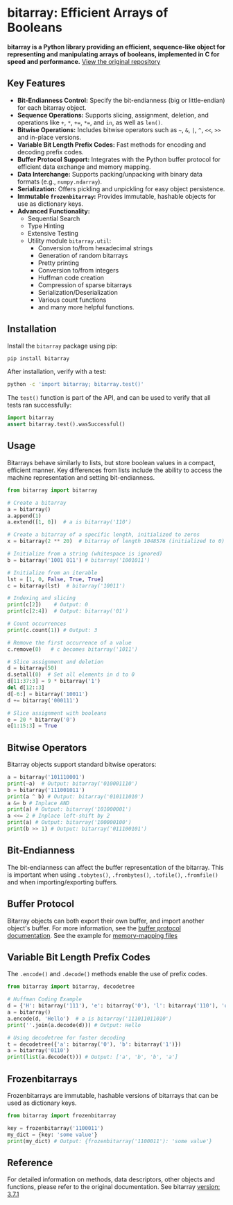 # bitarray: Efficient Arrays of Booleans

**bitarray is a Python library providing an efficient, sequence-like object for representing and manipulating arrays of booleans, implemented in C for speed and performance.** [View the original repository](https://github.com/ilanschnell/bitarray)

## Key Features

*   **Bit-Endianness Control:** Specify the bit-endianness (big or little-endian) for each bitarray object.
*   **Sequence Operations:** Supports slicing, assignment, deletion, and operations like `+`, `*`, `+=`, `*=`, and `in`, as well as `len()`.
*   **Bitwise Operations:** Includes bitwise operators such as `~`, `&`, `|`, `^`, `<<`, `>>` and in-place versions.
*   **Variable Bit Length Prefix Codes:** Fast methods for encoding and decoding prefix codes.
*   **Buffer Protocol Support:** Integrates with the Python buffer protocol for efficient data exchange and memory mapping.
*   **Data Interchange:** Supports packing/unpacking with binary data formats (e.g., `numpy.ndarray`).
*   **Serialization:** Offers pickling and unpickling for easy object persistence.
*   **Immutable `frozenbitarray`:** Provides immutable, hashable objects for use as dictionary keys.
*   **Advanced Functionality:**
    *   Sequential Search
    *   Type Hinting
    *   Extensive Testing
    *   Utility module `bitarray.util`:
        *   Conversion to/from hexadecimal strings
        *   Generation of random bitarrays
        *   Pretty printing
        *   Conversion to/from integers
        *   Huffman code creation
        *   Compression of sparse bitarrays
        *   Serialization/Deserialization
        *   Various count functions
        *   and many more helpful functions.

## Installation

Install the `bitarray` package using pip:

```bash
pip install bitarray
```

After installation, verify with a test:

```bash
python -c 'import bitarray; bitarray.test()'
```

The `test()` function is part of the API, and can be used to verify that all tests ran successfully:

```python
import bitarray
assert bitarray.test().wasSuccessful()
```

## Usage

Bitarrays behave similarly to lists, but store boolean values in a compact, efficient manner.  Key differences from lists include the ability to access the machine representation and setting bit-endianness.

```python
from bitarray import bitarray

# Create a bitarray
a = bitarray()
a.append(1)
a.extend([1, 0])  # a is bitarray('110')

# Create a bitarray of a specific length, initialized to zeros
x = bitarray(2 ** 20)  # bitarray of length 1048576 (initialized to 0)

# Initialize from a string (whitespace is ignored)
b = bitarray('1001 011') # bitarray('1001011')

# Initialize from an iterable
lst = [1, 0, False, True, True]
c = bitarray(lst)  # bitarray('10011')

# Indexing and slicing
print(c[2])    # Output: 0
print(c[2:4])  # Output: bitarray('01')

# Count occurrences
print(c.count(1)) # Output: 3

# Remove the first occurrence of a value
c.remove(0)   # c becomes bitarray('1011')

# Slice assignment and deletion
d = bitarray(50)
d.setall(0)  # Set all elements in d to 0
d[11:37:3] = 9 * bitarray('1')
del d[12::3]
d[-6:] = bitarray('10011')
d += bitarray('000111')

# Slice assignment with booleans
e = 20 * bitarray('0')
e[1:15:3] = True
```

## Bitwise Operators

Bitarray objects support standard bitwise operators:

```python
a = bitarray('101110001')
print(~a)  # Output: bitarray('010001110')
b = bitarray('111001011')
print(a ^ b) # Output: bitarray('010111010')
a &= b # Inplace AND
print(a) # Output: bitarray('101000001')
a <<= 2 # Inplace left-shift by 2
print(a) # Output: bitarray('100000100')
print(b >> 1) # Output: bitarray('011100101')
```

## Bit-Endianness

The bit-endianness can affect the buffer representation of the bitarray.  This is important when using `.tobytes()`, `.frombytes()`, `.tofile()`, `.fromfile()` and when importing/exporting buffers.

## Buffer Protocol

Bitarray objects can both export their own buffer, and import another object's buffer.  For more information, see the [buffer protocol documentation](https://github.com/ilanschnell/bitarray/blob/master/doc/buffer.rst).  See the example for [memory-mapping files](https://github.com/ilanschnell/bitarray/blob/master/examples/mmapped-file.py)

## Variable Bit Length Prefix Codes

The `.encode()` and `.decode()` methods enable the use of prefix codes.

```python
from bitarray import bitarray, decodetree

# Huffman Coding Example
d = {'H': bitarray('111'), 'e': bitarray('0'), 'l': bitarray('110'), 'o': bitarray('10')}
a = bitarray()
a.encode(d, 'Hello')  # a is bitarray('111011011010')
print(''.join(a.decode(d))) # Output: Hello

# Using decodetree for faster decoding
t = decodetree({'a': bitarray('0'), 'b': bitarray('1')})
a = bitarray('0110')
print(list(a.decode(t))) # Output: ['a', 'b', 'b', 'a']
```

## Frozenbitarrays

Frozenbitarrays are immutable, hashable versions of bitarrays that can be used as dictionary keys.

```python
from bitarray import frozenbitarray

key = frozenbitarray('1100011')
my_dict = {key: 'some value'}
print(my_dict) # Output: {frozenbitarray('1100011'): 'some value'}
```

## Reference

For detailed information on methods, data descriptors, other objects and functions, please refer to the original documentation.  See bitarray [version: 3.7.1](https://github.com/ilanschnell/bitarray/blob/master/doc/changelog.rst)